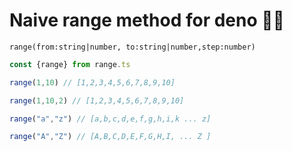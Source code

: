 # Naive range method for deno 🧗‍♀️

`
range(from:string|number, to:string|number,step:number)
`

```ts
const {range} from range.ts
```

```ts
range(1,10) // [1,2,3,4,5,6,7,8,9,10]
```

```ts
range(1,10,2) // [1,2,3,4,5,6,7,8,9,10]
```


```ts
range("a","z") // [a,b,c,d,e,f,g,h,i,k ... z]
```

```ts
range("A","Z") // [A,B,C,D,E,F,G,H,I, ... Z ]
```